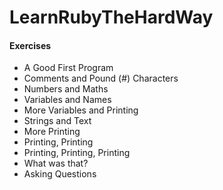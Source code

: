 # LearnRubyTheHardWay

#### Exercises
* A Good First Program
* Comments and Pound (#) Characters
* Numbers and Maths
* Variables and Names
* More Variables and Printing
* Strings and Text
* More Printing
* Printing, Printing
* Printing, Printing, Printing
* What was that?
* Asking Questions
